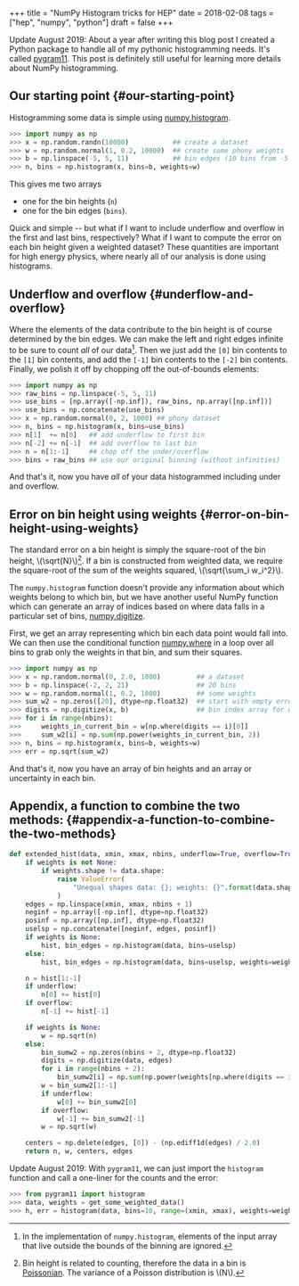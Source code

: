 +++
title = "NumPy Histogram tricks for HEP"
date = 2018-02-08
tags = ["hep", "numpy", "python"]
draft = false
+++

Update August 2019: About a year after writing this blog post I
created a Python package to handle all of my pythonic histogramming
needs. It's called [pygram11](https://github.com/douglasdavis/pygram11). This post is definitely still useful for
learning more details about NumPy histogramming.


## Our starting point {#our-starting-point}

Histogramming some data is simple using [numpy.histogram](https://docs.scipy.org/doc/numpy/reference/generated/numpy.histogram.html).

```python
>>> import numpy as np
>>> x = np.random.randn(10000)           ## create a dataset
>>> w = np.random.normal(1, 0.2, 10000)  ## create some phony weights
>>> b = np.linspace(-5, 5, 11)           ## bin edges (10 bins from -5 to 5)
>>> n, bins = np.histogram(x, bins=b, weights=w)
```

This gives me two arrays

-   one for the bin heights (`n`)
-   one for the bin edges (`bins`).

Quick and simple -- but what if I want to include underflow and
overflow in the first and last bins, respectively? What if I want
to compute the error on each bin height given a weighted dataset?
These quantities are important for high energy physics, where
nearly all of our analysis is done using histograms.


## Underflow and overflow {#underflow-and-overflow}

Where the elements of the data contribute to the bin height is of
course determined by the bin edges. We can make the left and right
edges infinite to be sure to count _all_ of our data[^fn:1]. Then
we just add the `[0]` bin contents to the `[1]` bin contents, and
add the `[-1]` bin contents to the `[-2]` bin contents. Finally,
we polish it off by chopping off the out-of-bounds elements:

```python
>>> import numpy as np
>>> raw_bins = np.linspace(-5, 5, 11)
>>> use_bins = [np.array([-np.inf]), raw_bins, np.array([np.inf])]
>>> use_bins = np.concatenate(use_bins)
>>> x = np.random.normal(0, 2, 1000) ## phony dataset
>>> n, bins = np.histogram(x, bins=use_bins)
>>> n[1]  += n[0]   ## add underflow to first bin
>>> n[-2] += n[-1]  ## add overflow to last bin
>>> n = n[1:-1]     ## chop off the under/overflow
>>> bins = raw_bins ## use our original binning (without infinities)
```

And that's it, now you have _all_ of your data histogrammed
including under and overflow.


## Error on bin height using weights {#error-on-bin-height-using-weights}

The standard error on a bin height is simply the square-root of
the bin height, \\(\sqrt{N}\\)[^fn:2]. If a bin is constructed from
weighted data, we require the square-root of the sum of the
weights squared, \\(\sqrt{\sum\_i w\_i^2}\\).

The `numpy.histogram` function doesn't provide any information
about which weights belong to which bin, but we have another
useful NumPy function which can generate an array of indices based
on where data falls in a particular set of bins, [numpy.digitize](https://docs.scipy.org/doc/numpy/reference/generated/numpy.digitize.html).

First, we get an array representing which bin each data point
would fall into. We can then use the conditional function
[numpy.where](https://docs.scipy.org/doc/numpy/reference/generated/numpy.where.html) in a loop over all bins to grab only the weights in
that bin, and sum their squares.

```python
>>> import numpy as np
>>> x = np.random.normal(0, 2.0, 1000)         ## a dataset
>>> b = np.linspace(-2, 2, 21)                 ## 20 bins
>>> w = np.random.normal(1, 0.2, 1000)         ## some weights
>>> sum_w2 = np.zeros([20], dtype=np.float32)  ## start with empty errors
>>> digits = np.digitize(x, b)                 ## bin index array for each data element
>>> for i in range(nbins):
>>>     weights_in_current_bin = w[np.where(digits == i)[0]]
>>>     sum_w2[i] = np.sum(np.power(weights_in_current_bin, 2))
>>> n, bins = np.histogram(x, bins=b, weights=w)
>>> err = np.sqrt(sum_w2)
```

And that's it, now you have an array of bin heights and an array
or uncertainty in each bin.


## Appendix, a function to combine the two methods: {#appendix-a-function-to-combine-the-two-methods}

```python
def extended_hist(data, xmin, xmax, nbins, underflow=True, overflow=True, weights=None):
    if weights is not None:
        if weights.shape != data.shape:
            raise ValueError(
                "Unequal shapes data: {}; weights: {}".format(data.shape, weights.shape)
            )
    edges = np.linspace(xmin, xmax, nbins + 1)
    neginf = np.array([-np.inf], dtype=np.float32)
    posinf = np.array([np.inf], dtype=np.float32)
    uselsp = np.concatenate([neginf, edges, posinf])
    if weights is None:
        hist, bin_edges = np.histogram(data, bins=uselsp)
    else:
        hist, bin_edges = np.histogram(data, bins=uselsp, weights=weights)

    n = hist[1:-1]
    if underflow:
        n[0] += hist[0]
    if overflow:
        n[-1] += hist[-1]

    if weights is None:
        w = np.sqrt(n)
    else:
        bin_sumw2 = np.zeros(nbins + 2, dtype=np.float32)
        digits = np.digitize(data, edges)
        for i in range(nbins + 2):
            bin_sumw2[i] = np.sum(np.power(weights[np.where(digits == i)[0]], 2))
        w = bin_sumw2[1:-1]
        if underflow:
            w[0] += bin_sumw2[0]
        if overflow:
            w[-1] += bin_sumw2[-1]
        w = np.sqrt(w)

    centers = np.delete(edges, [0]) - (np.ediff1d(edges) / 2.0)
    return n, w, centers, edges
```

Update August 2019: With `pygram11`, we can just import the
`histogram` function and call a one-liner for the counts and the
error:

```python
>>> from pygram11 import histogram
>>> data, weights = get_some_weighted_data()
>>> h, err = histogram(data, bins=10, range=(xmin, xmax), weights=weights, flow=True)
```

[^fn:1]: In the implementation of `numpy.histogram`, elements of the input array that live outside the bounds of the binning are ignored.
[^fn:2]: Bin height is related to counting, therefore the data in a bin is [Poissonian](https://en.wikipedia.org/wiki/Poisson%5Fdistribution). The variance of a Poisson distribution is \\(N\\).
